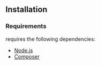 
Installation
---------------

### Requirements

requires the following dependencies:

- [Node.js](https://nodejs.org/)
- [Composer](https://getcomposer.org/)

